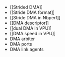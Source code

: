 - [[Strided DMA]]
- [[Stride DMA format]]
- [[Stride DMA in Nbperf]]
- [[DMA descriptor]]
- [[dual DMA in VPU]]
- [[DMA speed in VPU]]
- DMA arbiter
- DMA ports
- DMA link agents